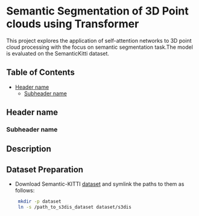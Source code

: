 # Semantic Segmentation of 3D Point clouds using Transformer 

This project explores the application of self-attention networks to 3D point cloud processing with the focus on semantic segmentation task.The model is evaluated on the SemanticKitti dataset.


## Table of Contents

- [Header name](#header-name)
  - [Subheader name](#subheader-name)



## Header name <a name="header-name"></a>
### Subheader name <a name="subheader-name"></a>




## Description
## Dataset Preparation 

- Download Semantic-KITTI [dataset](http://semantic-kitti.org/dataset.html) and symlink the paths to them as follows:

  ```sh
   mkdir -p dataset
   ln -s /path_to_s3dis_dataset dataset/s3dis
   ```
